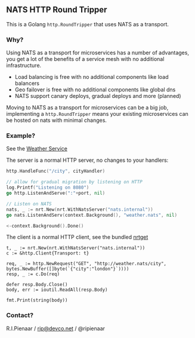 ## NATS HTTP Round Tripper

This is a Golang `http.RoundTripper` that uses NATS as a transport.

### Why?

Using NATS as a transport for microservices has a number of advantages, you get a lot
of the benefits of a service mesh with no additional infrastructure.

 * Load balancing is free with no additional components like load balancers
 * Geo failover is free with no additional components like global dns
 * NATS support canary deploys, gradual deploys and more (planned)

Moving to NATS as a transport for microservices can be a big job, implementing a 
`http.RoundTripper` means your existing microservices can be hosted on nats with
minimal changes.

### Example?

See the [Weather Service](examples/weather)

The server is a normal HTTP server, no changes to your handlers:

```go
http.HandleFunc("/city", cityHandler)

// allow for gradual migration by listening on HTTP
log.Printf("Listening on 8080")
go http.ListenAndServe(":"+port, nil)

// Listen on NATS
nats, _ := nrt.New(nrt.WithNatsServer("nats.internal"))
go nats.ListenAndServ(context.Background(), "weather.nats", nil)

<-context.Background().Done()
```

The client is a normal HTTP client, see the bundled [nrtget](nrtget)

```
t, _ := nrt.New(nrt.WithNatsServer("nats.internal"))
c := &http.Client{Transport: t}

req, _ := http.NewRequest("GET", "http://weather.nats/city", bytes.NewBuffer([]byte(`{"city":"london"}`))))
resp, _ := c.Do(req)

defer resp.Body.Close()
body, err := ioutil.ReadAll(resp.Body)

fmt.Print(string(body))
```

### Contact?

R.I.Pienaar / rip@devco.net / @ripienaar
